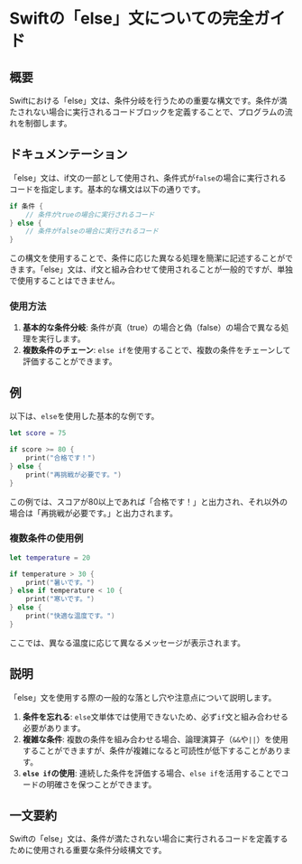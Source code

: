 <!--
Meta Description: # Swiftの「else」文についての完全ガイド ## 概要 Swiftにおける「else」文は、条件分岐を行うための重要な構文です。条件が満たされない場合に実行されるコードブロックを定義することで、プログラムの流れを制御します。 ## ドキュメンテーション 「else」文は、if文の一部として使...
Meta Keywords: else, print, swift, temperature, swiftの
-->

# Swiftの「else」文についての完全ガイド

## 概要
Swiftにおける「else」文は、条件分岐を行うための重要な構文です。条件が満たされない場合に実行されるコードブロックを定義することで、プログラムの流れを制御します。

## ドキュメンテーション
「else」文は、if文の一部として使用され、条件式が`false`の場合に実行されるコードを指定します。基本的な構文は以下の通りです。

```swift
if 条件 {
    // 条件がtrueの場合に実行されるコード
} else {
    // 条件がfalseの場合に実行されるコード
}
```

この構文を使用することで、条件に応じた異なる処理を簡潔に記述することができます。「else」文は、if文と組み合わせて使用されることが一般的ですが、単独で使用することはできません。

### 使用方法
1. **基本的な条件分岐**: 条件が真（true）の場合と偽（false）の場合で異なる処理を実行します。
2. **複数条件のチェーン**: `else if`を使用することで、複数の条件をチェーンして評価することができます。

## 例
以下は、`else`を使用した基本的な例です。

```swift
let score = 75

if score >= 80 {
    print("合格です！")
} else {
    print("再挑戦が必要です。")
}
```

この例では、スコアが80以上であれば「合格です！」と出力され、それ以外の場合は「再挑戦が必要です。」と出力されます。

### 複数条件の使用例

```swift
let temperature = 20

if temperature > 30 {
    print("暑いです。")
} else if temperature < 10 {
    print("寒いです。")
} else {
    print("快適な温度です。")
}
```

ここでは、異なる温度に応じて異なるメッセージが表示されます。

## 説明
「else」文を使用する際の一般的な落とし穴や注意点について説明します。

1. **条件を忘れる**: `else`文単体では使用できないため、必ず`if`文と組み合わせる必要があります。
2. **複雑な条件**: 複数の条件を組み合わせる場合、論理演算子（`&&`や`||`）を使用することができますが、条件が複雑になると可読性が低下することがあります。
3. **`else if`の使用**: 連続した条件を評価する場合、`else if`を活用することでコードの明確さを保つことができます。

## 一文要約
Swiftの「else」文は、条件が満たされない場合に実行されるコードを定義するために使用される重要な条件分岐構文です。